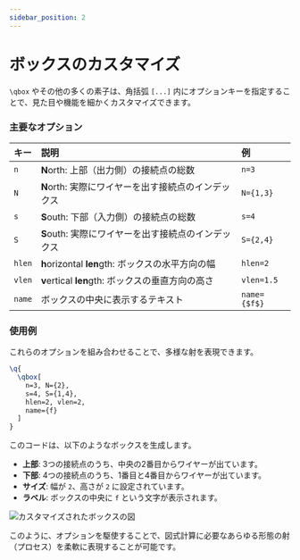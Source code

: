 ```yaml
---
sidebar_position: 2
---
```


# ボックスのカスタマイズ

`\qbox` やその他の多くの素子は、角括弧 `[...]` 内にオプションキーを指定することで、見た目や機能を細かくカスタマイズできます。

### 主要なオプション

| キー | 説明 | 例 |
| :--- | :--- | :--- |
| `n` | **N**orth: 上部（出力側）の接続点の総数 | `n=3` |
| `N` | **N**orth: 実際にワイヤーを出す接続点のインデックス | `N={1,3}` |
| `s` | **S**outh: 下部（入力側）の接続点の総数 | `s=4` |
| `S` | **S**outh: 実際にワイヤーを出す接続点のインデックス | `S={2,4}` |
| `hlen` | **h**orizontal **len**gth: ボックスの水平方向の幅 | `hlen=2` |
| `vlen` | **v**ertical **len**gth: ボックスの垂直方向の高さ | `vlen=1.5`|
| `name`| ボックスの中央に表示するテキスト | `name={$f$}`|

### 使用例

これらのオプションを組み合わせることで、多様な射を表現できます。

```latex
\q{
  \qbox[
    n=3, N={2},
    s=4, S={1,4},
    hlen=2, vlen=2,
    name={f}
  ]
}
```

このコードは、以下のようなボックスを生成します。

-   **上部**: 3つの接続点のうち、中央の2番目からワイヤーが出ています。
-   **下部**: 4つの接続点のうち、1番目と4番目からワイヤーが出ています。
-   **サイズ**: 幅が `2`、高さが `2` に設定されています。
-   **ラベル**: ボックスの中央に `f` という文字が表示されます。

![カスタマイズされたボックスの図](https://placehold.co/250x250/F3F4F6/333333?text=Customized%20Box)

このように、オプションを駆使することで、図式計算に必要なあらゆる形態の射（プロセス）を柔軟に表現することが可能です。
